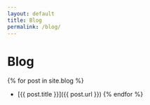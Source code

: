 ```yaml
---
layout: default
title: Blog
permalink: /blog/
---
```

# Blog

{% for post in site.blog %}
  * [{{ post.title }}]({{ post.url }})
{% endfor %}
